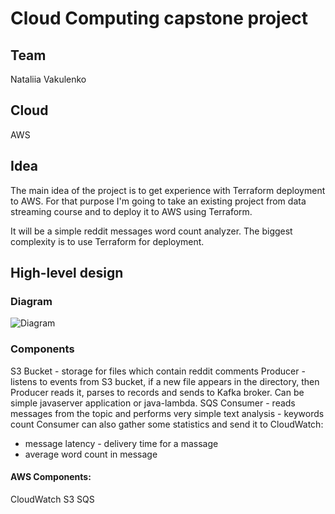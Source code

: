 # Cloud Computing capstone project

## Team 
Nataliia Vakulenko

## Cloud
AWS

## Idea
The main idea of the project is to get experience with Terraform deployment to AWS. 
For that purpose I'm going to take an existing project from data streaming course and to deploy it to AWS using Terraform.

It will be a simple reddit messages word count analyzer. The biggest complexity is to use Terraform for deployment.

## High-level design

### Diagram
![Diagram]()

### Components
S3 Bucket - storage for files which contain reddit comments
Producer - listens to events from S3 bucket, if a new file appears in the directory, then Producer reads it, parses to records and sends to Kafka broker. Can be simple javaserver application or java-lambda.
SQS
Consumer - reads messages from the topic and performs very simple text analysis - keywords count
Consumer can also gather some statistics and send it to CloudWatch:
- message latency - delivery time for a massage 
- average word count in message

#### AWS Components:
CloudWatch
S3
SQS

